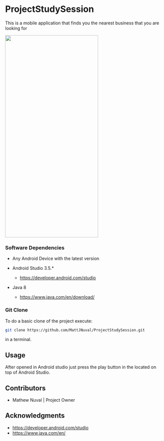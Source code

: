 # ProjectStudySession
This is a mobile application that finds you the nearest business that you are looking for

<img src="https://cdn.discordapp.com/attachments/673264355898294304/679182728691843072/SmartSelect_20200217-202928_StudySessionApp.jpg" width="300" height="650">

### Software Dependencies

* Any Android Device with the latest version

* Android Studio 3.5.*
  
  * https://developer.android.com/studio

* Java 8
  
  * https://www.java.com/en/download/

### Git Clone
To do a basic clone of the project execute:
```bash
git clone https://github.com/MattJNuval/ProjectStudySession.git
```
in a terminal.

## Usage
After opened in Android studio just press the play button in the located on top of Android Studio.

## Contributors
* Mathew Nuval | Project Owner

## Acknowledgments
* https://developer.android.com/studio
* https://www.java.com/en/

